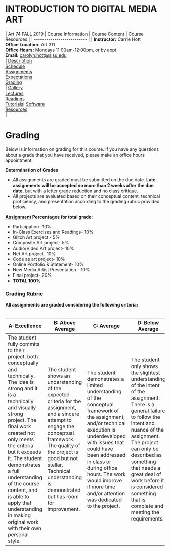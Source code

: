 # **INTRODUCTION TO DIGITAL MEDIA ART**

|  Art 74 FALL 2019  | Course Information  | Course Content | Course Resources |
| -------------------------- |
| **Instructor:** Carrie Hott <br> **Office Location:** Art 311 <br> **Office Hours:** Mondays 11:00am-12:00pm, or by appt <br> **Email:** carolyn.hott@sjsu.edu <br> | [Description](https://carriehott.github.io/sjsu-art74/#course-description) <br>  [Schedule](https://carriehott.github.io/sjsu-art74/schedule) <br> [Assignments](https://carriehott.github.io/sjsu-art74/assignments)<br>  [Expectations](https://carriehott.github.io/sjsu-art74/#course-expectations) <br>[Grading](https://carriehott.github.io/sjsu-art74/grading)<br>| [Gallery](https://carriehott.github.io/sjsu-art74/critiques)<br> [Lectures](https://carriehott.github.io/sjsu-art74/lectures)<br> [Readings](https://carriehott.github.io/sjsu-art74/readings) <br> [Tutorials](https://carriehott.github.io/sjsu-art74/tutorials)| [Software](https://carriehott.github.io/sjsu-art74/programs) <br> [Resources](https://carriehott.github.io/sjsu-art74/resources) <br>|

# Grading

Below is information on grading for this course. If you have any questions about a grade that you have received, please make an office hours appointment.

**Determination of Grades**

*	All assignments are graded must be submitted on the due date. **Late assignments will be accepted no more than 2 weeks after the due date,** but with a letter grade reduction and no class critique.
* All projects are evaluated based on their conceptual content, technical proficiency, and presentation according to the grading rubric provided below.

**[Assignment](/assignments) Percentages for total grade:**

* Participation- 10%
* In-Class Exercises and Readings- 10%
* Glitch Art project - 5%
* Composite Art project- 5%
* Audio/Video Art project-  10%
* Net Art project- 10%
* Code as art project- 10%
* Online Portfolio & Statement- 10%
* New Media Artist Presentation - 10%
* Final project- 20%
* **TOTAL 100% **

### Grading Rubric
**All assignments are graded considering the following criteria:** <br><br>


| A: Excellence| B: Above  Average  | C: Average  | D: Below Average  |
|------------------------------------------------------------------------------------------------------------------------------------------------------------------------------------------------------------------------------------------------------------------------------------------------------------------------------------------------------------------------------------------------------------------------------------------------------------------------------------|-----------------------------------------------------------------------------------------------------------------------------------------------------------------------------------------------------------------------------------------------------------------------------------------------------------------------------------------------------------------------------------------------------------------------------------------------------------------------------------|--------------------------------------------------------------------------------------------------------------------------------------------------------------------------------------------------------------------------------------------------------------------------------------------------------------------------------|-------------------------------------------------------------------------------------------------------------------------------------------------------------------------------------------------------------------------------------------------------------------------------------------------------------------------------------------------------------------------------------------------------------------|
| The student fully commits to their project, both conceptually and technically. The idea is strong and it is a technically and visually strong project. The final work created not only meets the criteria but it exceeds it. The student demonstrates a full understanding of the course content, and is able to apply that understanding in making original work with their own personal style. | The student shows an understanding of the expected criteria for the assignment, and a sincere attempt to engage the conceptual framework. The quality of the project is good but not stellar. Technical understanding is demonstrated but has room for improvement.| The student demonstrates a limited understanding of the conceptual framework of the assignment, and/or technical execution is underdeveloped with issues that could have been addressed in class or during office hours. The work would improve if more time and/or attention was dedicated to the project. | The student only shows the slightest understanding of the intent of the assignment. There is a general failure to follow the intent and nuance of the assignment. The project can only be described as something that needs a great deal of work before it is considered something that is complete and meeting the requirements.   |
